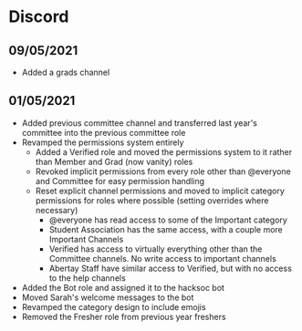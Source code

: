 # Discord

## 09/05/2021

* Added a grads channel

## 01/05/2021

* Added previous committee channel and transferred last year's committee into the previous committee role
* Revamped the permissions system entirely
  * Added a Verified role and moved the permissions system to it rather than Member and Grad \(now vanity\) roles
  * Revoked implicit permissions from every role other than @everyone and Committee for easy permission handling
  * Reset explicit channel permissions and moved to implicit category permissions for roles where possible \(setting overrides where necessary\)
    * @everyone has read access to some of the Important category
    * Student Association has the same access, with a couple more Important Channels
    * Verified has access to virtually everything other than the Committee channels. No write access to important channels
    * Abertay Staff have similar access to Verified, but with no access to the help channels
* Added the Bot role and assigned it to the hacksoc bot
* Moved Sarah's welcome messages to the bot
* Revamped the category design to include emojis
* Removed the Fresher role from previous year freshers

